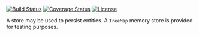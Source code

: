 [![Build Status](https://travis-ci.com/mP1/walkingkooka-store.svg?branch=master)](https://travis-ci.com/mP1/walkingkooka-store.svg?branch=master)
[![Coverage Status](https://coveralls.io/repos/github/mP1/walkingkooka-store/badge.svg?branch=master)](https://coveralls.io/repos/github/mP1/walkingkooka-store?branch=master)
[![License](https://img.shields.io/badge/License-Apache%202.0-blue.svg)](https://opensource.org/licenses/Apache-2.0)

A store may be used to persist entities. A `TreeMap` memory store is provided for testing purposes.
